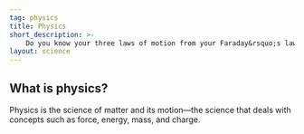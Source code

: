 ```yaml
---
tag: physics
title: Physics
short_description: >-
    Do you know your three laws of motion from your Faraday&rsquo;s law of induction?
layout: science
---
```

## What is physics?

Physics is the science of matter and its motion—the science that deals with concepts such as force, energy, mass, and charge.
